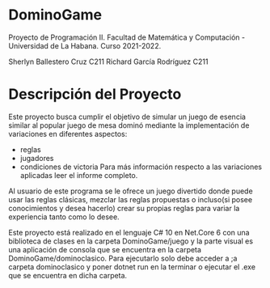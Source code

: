 # DominoGame

Proyecto de Programación II. Facultad de Matemática y Computación - Universidad de La Habana. Curso 2021-2022.

Sherlyn Ballestero Cruz C211
Richard García Rodríguez C211

# Descripción del Proyecto

Este proyecto busca cumplir el objetivo de simular un juego de esencia similar al popular juego de mesa dominó mediante la implementación de variaciones en diferentes aspectos:

- reglas
- jugadores
- condiciones de victoria
Para más información respecto a las variaciones aplicadas leer el informe completo.

Al usuario de este programa se le ofrece un juego divertido donde puede usar las reglas clásicas, mezclar las reglas propuestas o incluso(si posee conocimientos y desea hacerlo) crear su propias reglas para variar la experiencia tanto como lo desee.

Este proyecto está realizado en el lenguaje C# 10 en Net.Core 6 con una biblioteca de clases en la carpeta DominoGame/juego y la parte visual es una aplicación de consola que se encuentra en la carpeta DominoGame/dominoclasico.
Para ejecutarlo solo debe acceder a ;a carpeta dominoclasico y poner dotnet run en la terminar o ejecutar el .exe que se encuentra en dicha carpeta.  

